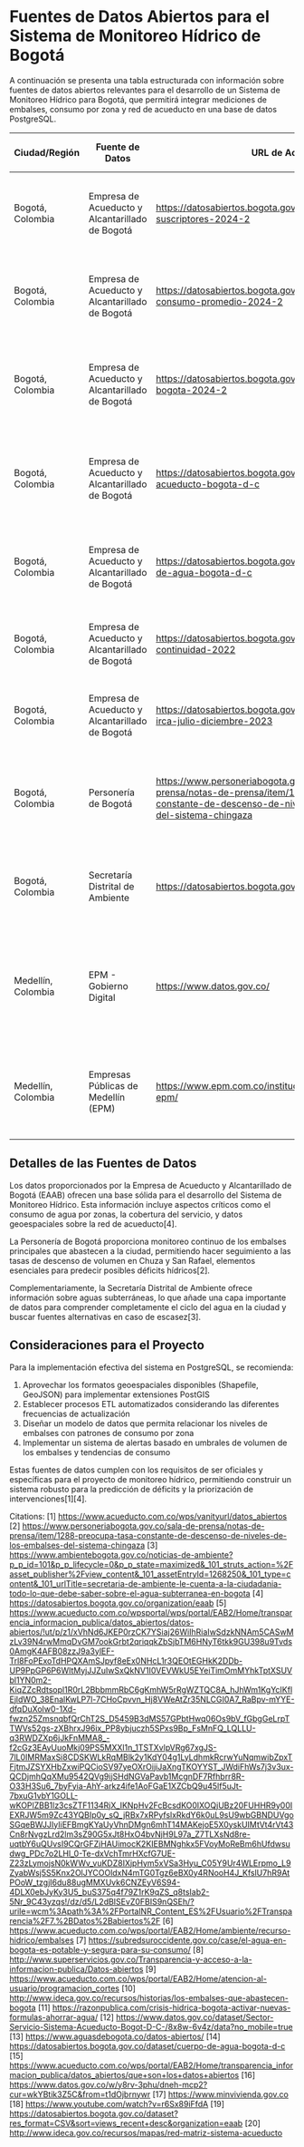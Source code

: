# Fuentes de Datos Abiertos para el Sistema de Monitoreo Hídrico de Bogotá

A continuación se presenta una tabla estructurada con información sobre fuentes de datos abiertos relevantes para el desarrollo de un Sistema de Monitoreo Hídrico para Bogotá, que permitirá integrar mediciones de embalses, consumo por zona y red de acueducto en una base de datos PostgreSQL.

| Ciudad/Región | Fuente de Datos | URL de Acceso | Tipo de Datos | Categoría | Frecuencia de Actualización | Formato |
|---------------|-----------------|---------------|---------------|-----------|----------------------------|---------|
| Bogotá, Colombia | Empresa de Acueducto y Alcantarillado de Bogotá | https://datosabiertos.bogota.gov.co/dataset/dato-abierto-suscriptores-2024-2 | Cantidad de suscriptores del servicio de acueducto y alcantarillado por localidad y estrato | Recursos hídricos, Demografía | Trimestral | CSV |
| Bogotá, Colombia | Empresa de Acueducto y Alcantarillado de Bogotá | https://datosabiertos.bogota.gov.co/dataset/dato-abierto-consumo-promedio-2024-2 | Consumo promedio de agua potable por suscriptor facturado en Bogotá, Soacha y Gachancipá | Recursos hídricos, Consumo | Mensual | CSV |
| Bogotá, Colombia | Empresa de Acueducto y Alcantarillado de Bogotá | https://datosabiertos.bogota.gov.co/dataset/cobertura-bogota-2024-2 | Cobertura residencial de acueducto de Bogotá, incluyendo predios en proceso de legalización | Recursos hídricos, Infraestructura | Mensual | CSV |
| Bogotá, Colombia | Empresa de Acueducto y Alcantarillado de Bogotá | https://datosabiertos.bogota.gov.co/dataset/conduccion-acueducto-bogota-d-c | Red de transporte de agua potable desde la Planta de Tratamiento hasta los tanques de almacenamiento | Recursos hídricos, Infraestructura | No especificada | Esri REST, GPKG, GeoJSON, SHP, KML, DXF |
| Bogotá, Colombia | Empresa de Acueducto y Alcantarillado de Bogotá | https://datosabiertos.bogota.gov.co/dataset/racionamiento-de-agua-bogota-d-c | Zonas de restricción con suspensiones alternadas de agua debido al bajo nivel de los embalses | Recursos hídricos, Gestión de crisis | Según necesidad | Esri REST, GPKG, GeoJSON, SHP, KML, DXF |
| Bogotá, Colombia | Empresa de Acueducto y Alcantarillado de Bogotá | https://datosabiertos.bogota.gov.co/dataset/indice-de-continuidad-2022 | Continuidad del Servicio de acueducto por Área Prestadora de Servicio (APS) | Recursos hídricos, Calidad del servicio | Anual | CSV |
| Bogotá, Colombia | Empresa de Acueducto y Alcantarillado de Bogotá | https://datosabiertos.bogota.gov.co/dataset/dato-abierto-irca-julio-diciembre-2023 | Índice de Riesgo de la Calidad del Agua para Consumo Humano | Recursos hídricos, Salud pública | Semestral | CSV |
| Bogotá, Colombia | Personería de Bogotá | https://www.personeriabogota.gov.co/sala-de-prensa/notas-de-prensa/item/1288-preocupa-tasa-constante-de-descenso-de-niveles-de-los-embalses-del-sistema-chingaza | Monitoreo satelital de niveles de los embalses del sistema Chingaza (Chuza y San Rafael) | Recursos hídricos, Monitoreo | Mensual | No especificado |
| Bogotá, Colombia | Secretaría Distrital de Ambiente | https://datosabiertos.bogota.gov.co/ | Información sobre aguas subterráneas y 521 pozos de agua subterránea en Bogotá | Recursos hídricos, Geología | No especificada | No especificado |
| Medellín, Colombia | EPM - Gobierno Digital | https://www.datos.gov.co/ | Series históricas de consumo de agua por sectores, indicadores de continuidad del servicio y calidad del recurso hídrico | Estadísticas hídricas | Mensual | CSV, XLSX |
| Medellín, Colombia | Empresas Públicas de Medellín (EPM) | https://www.epm.com.co/institucional/datos-abiertos-epm/ | Interrupciones programadas del servicio de acueducto con detalles de ubicación, duración y causas | Gestión de servicios hídricos | Tiempo real | API REST, CSV |

## Detalles de las Fuentes de Datos

Los datos proporcionados por la Empresa de Acueducto y Alcantarillado de Bogotá (EAAB) ofrecen una base sólida para el desarrollo del Sistema de Monitoreo Hídrico. Esta información incluye aspectos críticos como el consumo de agua por zonas, la cobertura del servicio, y datos geoespaciales sobre la red de acueducto[4].

La Personería de Bogotá proporciona monitoreo continuo de los embalses principales que abastecen a la ciudad, permitiendo hacer seguimiento a las tasas de descenso de volumen en Chuza y San Rafael, elementos esenciales para predecir posibles déficits hídricos[2].

Complementariamente, la Secretaría Distrital de Ambiente ofrece información sobre aguas subterráneas, lo que añade una capa importante de datos para comprender completamente el ciclo del agua en la ciudad y buscar fuentes alternativas en caso de escasez[3].

## Consideraciones para el Proyecto

Para la implementación efectiva del sistema en PostgreSQL, se recomienda:

1. Aprovechar los formatos geoespaciales disponibles (Shapefile, GeoJSON) para implementar extensiones PostGIS
2. Establecer procesos ETL automatizados considerando las diferentes frecuencias de actualización
3. Diseñar un modelo de datos que permita relacionar los niveles de embalses con patrones de consumo por zona
4. Implementar un sistema de alertas basado en umbrales de volumen de los embalses y tendencias de consumo

Estas fuentes de datos cumplen con los requisitos de ser oficiales y específicas para el proyecto de monitoreo hídrico, permitiendo construir un sistema robusto para la predicción de déficits y la priorización de intervenciones[1][4].

Citations:
[1] https://www.acueducto.com.co/wps/vanityurl/datos_abiertos
[2] https://www.personeriabogota.gov.co/sala-de-prensa/notas-de-prensa/item/1288-preocupa-tasa-constante-de-descenso-de-niveles-de-los-embalses-del-sistema-chingaza
[3] https://www.ambientebogota.gov.co/noticias-de-ambiente?p_p_id=101&p_p_lifecycle=0&p_p_state=maximized&_101_struts_action=%2Fasset_publisher%2Fview_content&_101_assetEntryId=1268250&_101_type=content&_101_urlTitle=secretaria-de-ambiente-le-cuenta-a-la-ciudadania-todo-lo-que-debe-saber-sobre-el-agua-subterranea-en-bogota
[4] https://datosabiertos.bogota.gov.co/organization/eaab
[5] https://www.acueducto.com.co/wpsportal/wps/portal/EAB2/Home/transparencia_informacion_publica/datos_abiertos/datos-abiertos/!ut/p/z1/xVhNd6JKEP0rzCK7YSiaj26WiIhRiaIwSdzkNNAm5CASwMzLv39N4rwMmqDvGM7ookGrbt2qriqqkZbSjbTM6HNyT6tkk9GU398u9Tvds0AmgK4AFB08zzJ9a3ylEF-Trl8FoPExoTdHPQXAmSJpyf8eEx0NHcL1r3QEOtEGHkK2DDb-UP9PpGP6P6WltMyjJJZuIwSxQkNV1I0VEVWkU5EYeiTimOmMYhkTptXSUVbl1YN0m2-KiqZZcRdtsopl1R0rL2BbbmmRbC6gKmhW5rRgWZTQC8A_hJhWm1KgYcIKflEjldWO_38EnalKwLP7l-7CHoCpvvn_Hj8VWeAtZr35NLCGI0A7_RaBpv-mYYE-dfqDuXolw0-1Xd-fwzn25ZmsnqbfQrChT2S_D5459B3dMS57GPbtHwq06Os9bV_fGbgGeLrpTTWVs52gs-zXBhrxJ96ix_PP8ybjuczh5SPxs9Bp_FsMnFQ_LQLLU-q3RWDZXp6jJkFnMMA8_-f2cGz3EAyUuoMkj09PS5MXXl1n_1TSTXvlpVRg67xgJS-7lL0IMRMaxSi8CDSKWLkRqMBlk2y1KdY04g1LyLdhmkRcrwYuNqmwibZpxTFjtmJZSYXHbZxwiPQCioSV97yeOXrOijiJaXngTKOYYST_JWdiFhWs7j3v3ux-QCDjmhQqXMu9542QVg9ijSHdNGVaPavb1McgnDF7Rfhbrr8R-O33H3Su6_7byFyia-AhY-arkz4ife1AoFGaE1XZCbQ9u45lf5uJt-7bxuG1vbY1GOLL-wKOPlZBB1lz3csZTF1134RjX_IKNpHv2FcBcsdKO0lXOQjUBz20FUHHR9y00IEXRJW5m9Zc43YQBIp0y_sQ_jRBx7xRPyfslxRkdY6k0uL9sU9wbGBNDUVgoSGqeBWJJIyIiEFBmgKYaUyVhnDMgn6mhT14MAKejoE5X0yskUIMtVt4rVt43Cn8rNvgzLrd2lm3sZ90G5xJt8HxO4bvNjH9L97a_Z7TLXsNd8re-uqtbY6uQUvsI9CQrGFZjHAUimocK2KIEBMNghkx5FVoyMoReBm6hUfdwsudwg_PDc7o2LHl_0-Te-dxVchTmrHXcfG7UE-Z23zLymojsN0kWWv_vuKDZ8IXjpHym5xVSa3Hyu_C05Y9Ur4WLErpmo_L9ZyabWsj5S5Knx2OlJYCOOldxN4mTG0Tgz6eBX0y4RNooH4J_KfslU7hR9AtPOoW_tzgjI6du88ugMMXUvk6CNZEyV6S94-4DLX0ebJyKy3U5_buS375q4f79Z1rK9qZS_q8tsIab2-5Nr_9C43yzqs!/dz/d5/L2dBISEvZ0FBIS9nQSEh/?urile=wcm%3Apath%3A%2FPortalNR_Content_ES%2FUsuario%2FTransparencia%2F7.%2BDatos%2Babiertos%2F
[6] https://www.acueducto.com.co/wps/portal/EAB2/Home/ambiente/recurso-hidrico/embalses
[7] https://subredsuroccidente.gov.co/case/el-agua-en-bogota-es-potable-y-segura-para-su-consumo/
[8] http://www.superservicios.gov.co/Transparencia-y-acceso-a-la-informacion-publica/Datos-abiertos
[9] https://www.acueducto.com.co/wps/portal/EAB2/Home/atencion-al-usuario/programacion_cortes
[10] http://www.ideca.gov.co/recursos/historias/los-embalses-que-abastecen-bogota
[11] https://razonpublica.com/crisis-hidrica-bogota-activar-nuevas-formulas-ahorrar-agua/
[12] https://www.datos.gov.co/dataset/Sector-Servicio-Sistema-Acueducto-Bogot-D-C-/8x8w-6v4z/data?no_mobile=true
[13] https://www.aguasdebogota.co/datos-abiertos/
[14] https://datosabiertos.bogota.gov.co/dataset/cuerpo-de-agua-bogota-d-c
[15] https://www.acueducto.com.co/wps/portal/EAB2/Home/transparencia_informacion_publica/datos_abiertos/que+son+los+datos+abiertos
[16] https://www.datos.gov.co/w/y8rv-3phu/dneh-mcp2?cur=wkYBtik3Z5C&from=t1dOjbrnywr
[17] https://www.minvivienda.gov.co
[18] https://www.youtube.com/watch?v=r6Sx89iFfdA
[19] https://datosabiertos.bogota.gov.co/dataset?res_format=CSV&sort=views_recent+desc&organization=eaab
[20] http://www.ideca.gov.co/recursos/mapas/red-matriz-sistema-acueducto
